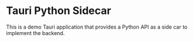 # Tauri Python Sidecar

This is a demo Tauri application that provides a Python API as a side car to
implement the backend.
